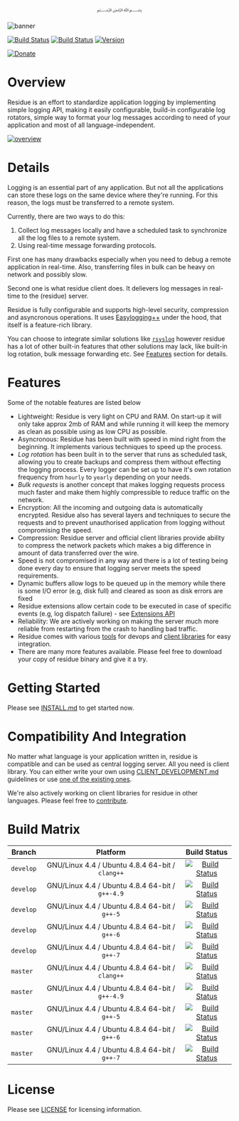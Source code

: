 <p align="center">
  ﷽
</p>

![banner]

[![Build Status](https://img.shields.io/travis/zuhd-org/residue/master.svg)](#build-matrix)
[![Build Status](https://img.shields.io/travis/zuhd-org/residue/develop.svg)](#build-matrix)
[![Version](https://img.shields.io/github/release/zuhd-org/residue.svg)](https://github.com/zuhd-org/residue/releases/latest)

[![Donate](https://muflihun.github.io/donate.png?v2)](https://www.paypal.me/zuhd/25)

# Overview
Residue is an effort to standardize application logging by implementing simple logging API, making it easily configurable, build-in configurable log rotators, simple way to format your log messages according to need of your application and most of all language-independent.

[![overview]](/docs/OVERVIEW.md)

# Details
Logging is an essential part of any application. But not all the applications can store these logs on the same device where they're running. For this reason, the logs must be transferred to a remote system.

Currently, there are two ways to do this:

 1. Collect log messages locally and have a scheduled task to synchronize all the log files to a remote system.
 2. Using real-time message forwarding protocols.

First one has many drawbacks especially when you need to debug a remote application in real-time. Also, transferring files in bulk can be heavy on network and possibly slow.

Second one is what residue client does. It delievers log messages in real-time to the (residue) server.

Residue is fully configurable and supports high-level security, compression and asyncronous operations. It uses [Easylogging++](https://github.com/muflihun/easyloggingpp) under the hood, that itself is a feature-rich library.

You can choose to integrate similar solutions like [`rsyslog`](https://github.com/rsyslog/rsyslog) however residue has a lot of other built-in features that other solutions may lack, like built-in log rotation, bulk message forwarding etc. See [Features](#features) section for details.

# Features
Some of the notable features are listed below

 * Lightweight: Residue is very light on CPU and RAM. On start-up it will only take approx 2mb of RAM and while running it will keep the memory as clean as possible using as low CPU as possible.
 * Asyncronous: Residue has been built with speed in mind right from the beginning. It implements various techniques to speed up the process.
 * _Log rotation_ has been built in to the server that runs as scheduled task, allowing you to create backups and compress them without effecting the logging process. Every logger can be set up to have it's own rotation frequency from `hourly` to `yearly` depending on your needs.
 * _Bulk requests_ is another concept that makes logging requests process much faster and make them highly compressible to reduce traffic on the network.
 * Encryption: All the incoming and outgoing data is automatically encrypted. Residue also has several layers and techniques to secure the requests and to prevent unauthorised application from logging without compromising the speed.
 * Compression: Residue server and official client libraries provide ability to compress the network packets which makes a big difference in amount of data transferred over the wire.
 * Speed is not compromised in any way and there is a lot of testing being done every day to ensure that logging server meets the speed requirements.
 * Dynamic buffers allow logs to be queued up in the memory while there is some I/O error (e.g, disk full) and cleared as soon as disk errors are fixed
 * Residue extensions allow certain code to be executed in case of specific events (e.g, log dispatch failure) - see [Extensions API](/docs/CONFIGURATION.md#extensions)
 * Reliability: We are actively working on making the server much more reliable from restarting from the crash to handling bad traffic.
 * Residue comes with various [tools](https://github.com/topics/residue-tools) for devops and [client libraries](https://github.com/topics/residue-client) for easy integration.
 * There are many more features available. Please feel free to download your copy of residue binary and give it a try.

# Getting Started
Please see [INSTALL.md](/docs/INSTALL.md#download-binary) to get started now.

# Compatibility And Integration
No matter what language is your application written in, residue is compatible and can be used as central logging server. All you need is client library. You can either write your own using [CLIENT_DEVELOPMENT.md](/docs/CLIENT_DEVELOPMENT.md) guidelines or use [one of the existing ones](https://github.com/search?q=topic%3Aresidue-client+org%3Amuflihun&type=Repositories).

We're also actively working on client libraries for residue in other languages. Please feel free to [contribute](/CONTRIBUTING.md).

# Build Matrix

| Branch | Platform | Build Status |
| -------- |:------------:|:------------:|
| `develop` | GNU/Linux 4.4 / Ubuntu 4.8.4 64-bit / `clang++` | [![Build Status](https://travis-matrix-badges.herokuapp.com/repos/zuhd-org/residue/branches/develop/1)](https://travis-ci.org/zuhd-org/residue) |
| `develop` | GNU/Linux 4.4 / Ubuntu 4.8.4 64-bit / `g++-4.9` | [![Build Status](https://travis-matrix-badges.herokuapp.com/repos/zuhd-org/residue/branches/develop/2)](https://travis-ci.org/zuhd-org/residue) |
| `develop` | GNU/Linux 4.4 / Ubuntu 4.8.4 64-bit / `g++-5` | [![Build Status](https://travis-matrix-badges.herokuapp.com/repos/zuhd-org/residue/branches/develop/3)](https://travis-ci.org/zuhd-org/residue) |
| `develop` | GNU/Linux 4.4 / Ubuntu 4.8.4 64-bit / `g++-6` | [![Build Status](https://travis-matrix-badges.herokuapp.com/repos/zuhd-org/residue/branches/develop/4)](https://travis-ci.org/zuhd-org/residue) |
| `develop` | GNU/Linux 4.4 / Ubuntu 4.8.4 64-bit / `g++-7` | [![Build Status](https://travis-matrix-badges.herokuapp.com/repos/zuhd-org/residue/branches/develop/5)](https://travis-ci.org/zuhd-org/residue) |
| `master` | GNU/Linux 4.4 / Ubuntu 4.8.4 64-bit / `clang++` | [![Build Status](https://travis-matrix-badges.herokuapp.com/repos/zuhd-org/residue/branches/master/1)](https://travis-ci.org/zuhd-org/residue) |
| `master` | GNU/Linux 4.4 / Ubuntu 4.8.4 64-bit / `g++-4.9` | [![Build Status](https://travis-matrix-badges.herokuapp.com/repos/zuhd-org/residue/branches/master/2)](https://travis-ci.org/zuhd-org/residue) |
| `master` | GNU/Linux 4.4 / Ubuntu 4.8.4 64-bit / `g++-5` | [![Build Status](https://travis-matrix-badges.herokuapp.com/repos/zuhd-org/residue/branches/master/3)](https://travis-ci.org/zuhd-org/residue) |
| `master` | GNU/Linux 4.4 / Ubuntu 4.8.4 64-bit / `g++-6` | [![Build Status](https://travis-matrix-badges.herokuapp.com/repos/zuhd-org/residue/branches/master/4)](https://travis-ci.org/zuhd-org/residue) |
| `master` | GNU/Linux 4.4 / Ubuntu 4.8.4 64-bit / `g++-7` | [![Build Status](https://travis-matrix-badges.herokuapp.com/repos/zuhd-org/residue/branches/master/5)](https://travis-ci.org/zuhd-org/residue) |

# License
Please see [LICENSE](/LICENSE) for licensing information.

  [banner]: https://raw.githubusercontent.com/zuhd-org/residue/master/docs/Residue.png
  [overview]: https://raw.githubusercontent.com/zuhd-org/residue/develop/docs/residue-overview.png?v2
